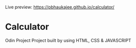 Live preview: https://pbhaukajee.github.io/calculator/

# Calculator
Odin Project
Project built by using HTML, CSS & JAVASCRIPT

